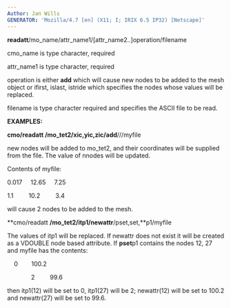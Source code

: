 ```yaml
---
Author: Jan Wills
GENERATOR: 'Mozilla/4.7 [en] (X11; I; IRIX 6.5 IP32) [Netscape]'
---
```


 **readatt**/mo\_name/attr\_name1/[attr\_name2..]operation/filename

  cmo\_name is type character, required

  attr\_name1 is type character, required

  operation is either **add** which will cause new nodes to be added
  to the mesh object or ifirst, islast, istride which specifies the
  nodes whose values will be replaced.

  filename is type character required and specifies the ASCII file to
  be read.

 ****EXAMPLES:****

  **cmo/readatt **/mo\_tet2/xic,yic,zic**/add**///myfile

  new nodes will be added to mo\_tet2, and their coordinates will be
  supplied from the file. The value of nnodes will be updated.

  Contents of myfile:

0.017     12.65     7.25

1.1         10.2         3.4

will cause 2 nodes to be added to the mesh.

**cmo/readatt **/mo\_tet2/itp1/newattr**/pset,set,**p1/myfile

The values of itp1 will be replaced. If newattr does not exist it will
be created as a VDOUBLE node based attribute. If **pset**p1 contains the
nodes 12, 27 and myfile has the contents:

    0        100.2

              2         99.6

then itp1(12) will be set to 0, itp1(27) will be 2; newattr(12) will be
set to 100.2 and newattr(27) will be set to 99.6.
